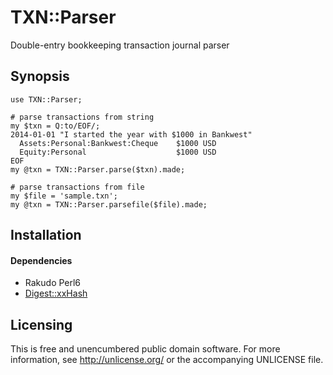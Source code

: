 TXN::Parser
===========

Double-entry bookkeeping transaction journal parser


Synopsis
--------

```perl6
use TXN::Parser;

# parse transactions from string
my $txn = Q:to/EOF/;
2014-01-01 "I started the year with $1000 in Bankwest"
  Assets:Personal:Bankwest:Cheque    $1000 USD
  Equity:Personal                    $1000 USD
EOF
my @txn = TXN::Parser.parse($txn).made;

# parse transactions from file
my $file = 'sample.txn';
my @txn = TXN::Parser.parsefile($file).made;
```


Installation
------------

#### Dependencies

- Rakudo Perl6
- [Digest::xxHash](https://github.com/atweiden/digest-xxhash)


Licensing
---------

This is free and unencumbered public domain software. For more
information, see http://unlicense.org/ or the accompanying UNLICENSE file.
